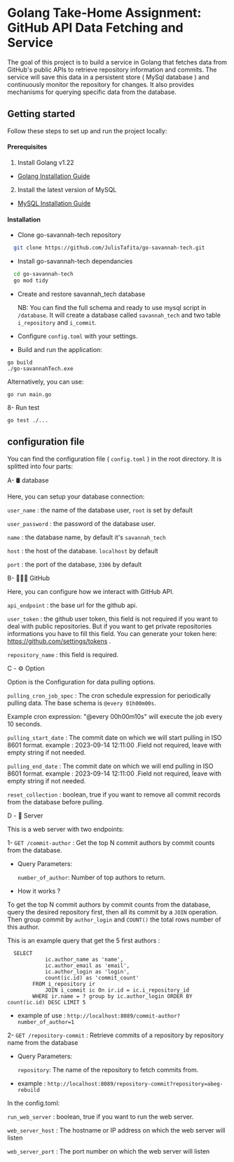 
# Golang Take-Home Assignment: GitHub API Data Fetching and Service

The goal of this project is to build a service in Golang that fetches data from GitHub's public APIs to retrieve repository information and commits. The service will save this data in a persistent store ( MySql database ) and continuously monitor the repository for changes. It also provides mechanisms for querying specific data from the database.


## Getting started

Follow these steps to set up and run the project locally:

#### Prerequisites

1. Install Golang v1.22
  * [Golang Installation Guide](https://go.dev/doc/install)

2. Install the latest version of MySQL
  * [MySQL Installation Guide](https://dev.mysql.com/downloads/installer/)


#### Installation

*  Clone go-savannah-tech repository

```bash
  git clone https://github.com/JulisTafita/go-savannah-tech.git

```

* Install go-savannah-tech dependancies

```bash
  cd go-savannah-tech
  go mod tidy
```

*  Create and restore savannah_tech database

   NB: You can find the full schema and ready to use mysql script in ``/database``.
   It will create a database called ``savannah_tech`` and two table ``i_repository``  and ``i_commit``.

* Configure `config.toml` with your settings.

*  Build and run the application:

````
go build
./go-savannahTech.exe
````

Alternatively, you can use:

 ````
 go run main.go
 ````

8- Run test

````
go test ./...
````


## configuration file

You can find the configuration file ( ``config.toml`` ) in the root directory.
It is splitted into four parts:

A- 🛢️ database

Here, you can setup your database connection:

``user_name`` : the name of the database user, ``root`` is set by default

``user_password`` : the password of the database user.

``name`` : the database name, by default it's ``savannah_tech``

``host`` : the host of the database. ``localhost`` by default

``port`` : the port of the database, ``3306`` by default

B- 👨🏻‍💻 GitHub

Here, you can configure how we interact with GitHub API.

``api_endpoint`` : the base url for the github api.

``user_token`` : the github user token, this field is not required if you want to deal with public repositories. But if you want to get private repositories informations you have to fill this field.
You can generate your token here: https://github.com/settings/tokens .

``repository_name`` : this field is required.

C - ⚙️ Option

Option is the Configuration for data pulling options.

``pulling_cron_job_spec`` : The cron schedule expression for periodically pulling data.
The base schema is ``@every 01h00m00s``.

Example cron expression: "@every 00h00m10s" will execute the job every 10 seconds.

``pulling_start_date`` : The commit date on which we will start pulling in ISO 8601 format.
example : 2023-09-14 12:11:00 .Field not required, leave with empty string if not needed.

``pulling_end_date`` :   The commit date on which we will end pulling in ISO 8601 format.
example : 2023-09-14 12:11:00 .Field not required, leave with empty string if not needed.

``reset_collection`` : boolean, true if you want to remove all commit records from the database before pulling.

D - 🚀 Server

This is a web server with two endpoints:

1- ``GET /commit-author`` : Get the top N commit authors by commit counts from the  database.

* Query Parameters:

  `number_of_author`: Number of top authors to return.


* How it works ?

To get the top N commit authors by commit counts from the database, query the desired repository first, then all its commit by a `JOIN` operation.
Then group commit by `author_login` and `COUNT()` the total rows number of this author.

This is an  example query that get the 5 first authors :
````
  SELECT
		    ic.author_name as 'name',
		    ic.author_email as 'email',
		    ic.author_login as 'login',
		    count(ic.id) as 'commit_count' 
		FROM i_repository ir
			JOIN i_commit ic On ir.id = ic.i_repository_id
		WHERE ir.name = ? group by ic.author_login ORDER BY count(ic.id) DESC LIMIT 5
````


* example of use : ``http://localhost:8089/commit-author?number_of_author=1``



2- ``GET /repository-commit`` : Retrieve commits of a repository by repository name from the database

* Query Parameters:

  `repository`: The name of the repository to fetch commits from.

* example : ``http://localhost:8089/repository-commit?repository=abeg-rebuild``



In the config.toml:

`run_web_server` : boolean, true if you want to run the web server.

`web_server_host` :  The hostname or IP address on which the web server will listen

`web_server_port` : The port number on which the web server will listen



